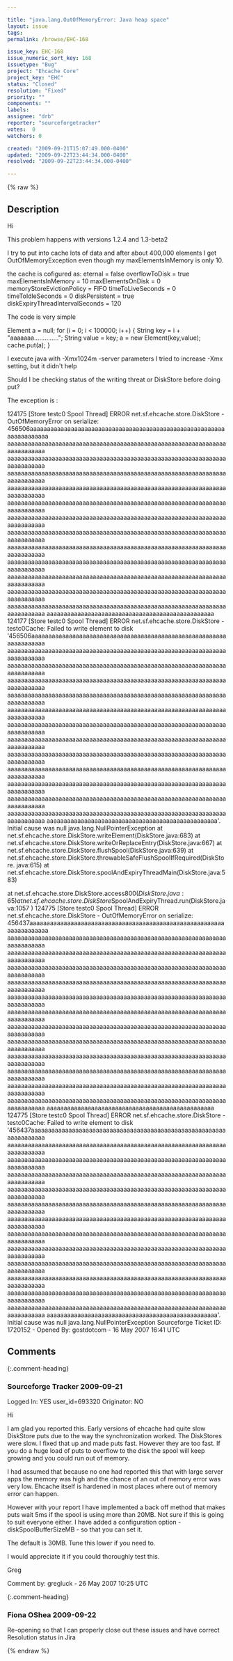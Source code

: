 ```yaml
---

title: "java.lang.OutOfMemoryError: Java heap space"
layout: issue
tags: 
permalink: /browse/EHC-168

issue_key: EHC-168
issue_numeric_sort_key: 168
issuetype: "Bug"
project: "Ehcache Core"
project_key: "EHC"
status: "Closed"
resolution: "Fixed"
priority: ""
components: ""
labels: 
assignee: "drb"
reporter: "sourceforgetracker"
votes:  0
watchers: 0

created: "2009-09-21T15:07:49.000-0400"
updated: "2009-09-22T23:44:34.000-0400"
resolved: "2009-09-22T23:44:34.000-0400"

---
```




{% raw %}



## Description

<div markdown="1" class="description">

Hi

This problem happens with versions 1.2.4 and 1.3-beta2

I try to put into cache lots of data and after about 400,000 elements I get
OutOfMemoryException even though my maxElementsInMemory is only 10.

the cache is cofigured as:
eternal = false
overflowToDisk = true
maxElementsInMemory = 10 maxElementsOnDisk = 0 memoryStoreEvictionPolicy =
FIFO
timeToLiveSeconds = 0
timeToIdleSeconds = 0
diskPersistent = true
diskExpiryThreadIntervalSeconds = 120

The code is very simple

Element a = null;
for (i = 0; i < 100000; i++)
\{
String key = i + "aaaaaaa..............";
String value = key;
a = new Element(key,value);
cache.put(a);
\}

I execute java with -Xmx1024m -server parameters
I tried to increase -Xmx setting, but it didn't help

Should I be checking status of the writing threat or DiskStore before doing put?

The exception is :

124175 [Store testc0 Spool Thread] ERROR net.sf.ehcache.store.DiskStore -
OutOfMemoryError on serialize:
456506aaaaaaaaaaaaaaaaaaaaaaaaaaaaaaaaaaaaaaaaaaaaaaaaaaaaaaaaaaaaaaaaaaaaa
aaaaaaaaaaaaaaaaaaaaaaaaaaaaaaaaaaaaaaaaaaaaaaaaaaaaaaaaaaaaaaaaaaaaaaaaaaa
aaaaaaaaaaaaaaaaaaaaaaaaaaaaaaaaaaaaaaaaaaaaaaaaaaaaaaaaaaaaaaaaaaaaaaaaaaa
aaaaaaaaaaaaaaaaaaaaaaaaaaaaaaaaaaaaaaaaaaaaaaaaaaaaaaaaaaaaaaaaaaaaaaaaaaa
aaaaaaaaaaaaaaaaaaaaaaaaaaaaaaaaaaaaaaaaaaaaaaaaaaaaaaaaaaaaaaaaaaaaaaaaaaa
aaaaaaaaaaaaaaaaaaaaaaaaaaaaaaaaaaaaaaaaaaaaaaaaaaaaaaaaaaaaaaaaaaaaaaaaaaa
aaaaaaaaaaaaaaaaaaaaaaaaaaaaaaaaaaaaaaaaaaaaaaaaaaaaaaaaaaaaaaaaaaaaaaaaaaa
aaaaaaaaaaaaaaaaaaaaaaaaaaaaaaaaaaaaaaaaaaaaaaaaaaaaaaaaaaaaaaaaaaaaaaaaaaa
aaaaaaaaaaaaaaaaaaaaaaaaaaaaaaaaaaaaaaaaaaaaaaaaaaaaaaaaaaaaaaaaaaaaaaaaaaa
aaaaaaaaaaaaaaaaaaaaaaaaaaaaaaaaaaaaaaaaaaaaaaaaaaaaaaaaaaaaaaaaaaaaaaaaaaa
aaaaaaaaaaaaaaaaaaaaaaaaaaaaaaaaaaaaaaaaaaaaaaaaaaaaaaaaaaaaaaaaaaaaaaaaaaa
aaaaaaaaaaaaaaaaaaaaaaaaaaaaaaaaaaaaaaaaaaaaaaaaaaaaaaaaaaaaaaaaaaaaaaaaaaa
aaaaaaaaaaaaaaaaaaaaaaaaaaaaaaaaaaaaaaaaaaaaaaaaaaaaaaaaaaaaaaaaaaaaaaaaaaa
aaaaaaaaaaaaaaaaaaaaaaaaaaaaaaaaaaaaaaaaaaaaaaaaa
124177 [Store testc0 Spool Thread] ERROR net.sf.ehcache.store.DiskStore -
testc0Cache: Failed to write element to disk
'456506aaaaaaaaaaaaaaaaaaaaaaaaaaaaaaaaaaaaaaaaaaaaaaaaaaaaaaaaaaaaaaaaaaaa
aaaaaaaaaaaaaaaaaaaaaaaaaaaaaaaaaaaaaaaaaaaaaaaaaaaaaaaaaaaaaaaaaaaaaaaaaaa
aaaaaaaaaaaaaaaaaaaaaaaaaaaaaaaaaaaaaaaaaaaaaaaaaaaaaaaaaaaaaaaaaaaaaaaaaaa
aaaaaaaaaaaaaaaaaaaaaaaaaaaaaaaaaaaaaaaaaaaaaaaaaaaaaaaaaaaaaaaaaaaaaaaaaaa
aaaaaaaaaaaaaaaaaaaaaaaaaaaaaaaaaaaaaaaaaaaaaaaaaaaaaaaaaaaaaaaaaaaaaaaaaaa
aaaaaaaaaaaaaaaaaaaaaaaaaaaaaaaaaaaaaaaaaaaaaaaaaaaaaaaaaaaaaaaaaaaaaaaaaaa
aaaaaaaaaaaaaaaaaaaaaaaaaaaaaaaaaaaaaaaaaaaaaaaaaaaaaaaaaaaaaaaaaaaaaaaaaaa
aaaaaaaaaaaaaaaaaaaaaaaaaaaaaaaaaaaaaaaaaaaaaaaaaaaaaaaaaaaaaaaaaaaaaaaaaaa
aaaaaaaaaaaaaaaaaaaaaaaaaaaaaaaaaaaaaaaaaaaaaaaaaaaaaaaaaaaaaaaaaaaaaaaaaaa
aaaaaaaaaaaaaaaaaaaaaaaaaaaaaaaaaaaaaaaaaaaaaaaaaaaaaaaaaaaaaaaaaaaaaaaaaaa
aaaaaaaaaaaaaaaaaaaaaaaaaaaaaaaaaaaaaaaaaaaaaaaaaaaaaaaaaaaaaaaaaaaaaaaaaaa
aaaaaaaaaaaaaaaaaaaaaaaaaaaaaaaaaaaaaaaaaaaaaaaaaaaaaaaaaaaaaaaaaaaaaaaaaaa
aaaaaaaaaaaaaaaaaaaaaaaaaaaaaaaaaaaaaaaaaaaaaaaaaaaaaaaaaaaaaaaaaaaaaaaaaaa
aaaaaaaaaaaaaaaaaaaaaaaaaaaaaaaaaaaaaaaaaaaaaaaaaa'. Initial cause was
null
java.lang.NullPointerException
at net.sf.ehcache.store.DiskStore.writeElement(DiskStore.java:683)
at
net.sf.ehcache.store.DiskStore.writeOrReplaceEntry(DiskStore.java:667)
at net.sf.ehcache.store.DiskStore.flushSpool(DiskStore.java:639)
at
net.sf.ehcache.store.DiskStore.throwableSafeFlushSpoolIfRequired(DiskStore.
java:615)
at
net.sf.ehcache.store.DiskStore.spoolAndExpiryThreadMain(DiskStore.java:583)

at net.sf.ehcache.store.DiskStore.access$800(DiskStore.java:65)
at
net.sf.ehcache.store.DiskStore$SpoolAndExpiryThread.run(DiskStore.java:1057
)
124775 [Store testc0 Spool Thread] ERROR net.sf.ehcache.store.DiskStore -
OutOfMemoryError on serialize:
456437aaaaaaaaaaaaaaaaaaaaaaaaaaaaaaaaaaaaaaaaaaaaaaaaaaaaaaaaaaaaaaaaaaaaa
aaaaaaaaaaaaaaaaaaaaaaaaaaaaaaaaaaaaaaaaaaaaaaaaaaaaaaaaaaaaaaaaaaaaaaaaaaa
aaaaaaaaaaaaaaaaaaaaaaaaaaaaaaaaaaaaaaaaaaaaaaaaaaaaaaaaaaaaaaaaaaaaaaaaaaa
aaaaaaaaaaaaaaaaaaaaaaaaaaaaaaaaaaaaaaaaaaaaaaaaaaaaaaaaaaaaaaaaaaaaaaaaaaa
aaaaaaaaaaaaaaaaaaaaaaaaaaaaaaaaaaaaaaaaaaaaaaaaaaaaaaaaaaaaaaaaaaaaaaaaaaa
aaaaaaaaaaaaaaaaaaaaaaaaaaaaaaaaaaaaaaaaaaaaaaaaaaaaaaaaaaaaaaaaaaaaaaaaaaa
aaaaaaaaaaaaaaaaaaaaaaaaaaaaaaaaaaaaaaaaaaaaaaaaaaaaaaaaaaaaaaaaaaaaaaaaaaa
aaaaaaaaaaaaaaaaaaaaaaaaaaaaaaaaaaaaaaaaaaaaaaaaaaaaaaaaaaaaaaaaaaaaaaaaaaa
aaaaaaaaaaaaaaaaaaaaaaaaaaaaaaaaaaaaaaaaaaaaaaaaaaaaaaaaaaaaaaaaaaaaaaaaaaa
aaaaaaaaaaaaaaaaaaaaaaaaaaaaaaaaaaaaaaaaaaaaaaaaaaaaaaaaaaaaaaaaaaaaaaaaaaa
aaaaaaaaaaaaaaaaaaaaaaaaaaaaaaaaaaaaaaaaaaaaaaaaaaaaaaaaaaaaaaaaaaaaaaaaaaa
aaaaaaaaaaaaaaaaaaaaaaaaaaaaaaaaaaaaaaaaaaaaaaaaaaaaaaaaaaaaaaaaaaaaaaaaaaa
aaaaaaaaaaaaaaaaaaaaaaaaaaaaaaaaaaaaaaaaaaaaaaaaaaaaaaaaaaaaaaaaaaaaaaaaaaa
aaaaaaaaaaaaaaaaaaaaaaaaaaaaaaaaaaaaaaaaaaaaaaaaa
124775 [Store testc0 Spool Thread] ERROR net.sf.ehcache.store.DiskStore -
testc0Cache: Failed to write element to disk
'456437aaaaaaaaaaaaaaaaaaaaaaaaaaaaaaaaaaaaaaaaaaaaaaaaaaaaaaaaaaaaaaaaaaaa
aaaaaaaaaaaaaaaaaaaaaaaaaaaaaaaaaaaaaaaaaaaaaaaaaaaaaaaaaaaaaaaaaaaaaaaaaaa
aaaaaaaaaaaaaaaaaaaaaaaaaaaaaaaaaaaaaaaaaaaaaaaaaaaaaaaaaaaaaaaaaaaaaaaaaaa
aaaaaaaaaaaaaaaaaaaaaaaaaaaaaaaaaaaaaaaaaaaaaaaaaaaaaaaaaaaaaaaaaaaaaaaaaaa
aaaaaaaaaaaaaaaaaaaaaaaaaaaaaaaaaaaaaaaaaaaaaaaaaaaaaaaaaaaaaaaaaaaaaaaaaaa
aaaaaaaaaaaaaaaaaaaaaaaaaaaaaaaaaaaaaaaaaaaaaaaaaaaaaaaaaaaaaaaaaaaaaaaaaaa
aaaaaaaaaaaaaaaaaaaaaaaaaaaaaaaaaaaaaaaaaaaaaaaaaaaaaaaaaaaaaaaaaaaaaaaaaaa
aaaaaaaaaaaaaaaaaaaaaaaaaaaaaaaaaaaaaaaaaaaaaaaaaaaaaaaaaaaaaaaaaaaaaaaaaaa
aaaaaaaaaaaaaaaaaaaaaaaaaaaaaaaaaaaaaaaaaaaaaaaaaaaaaaaaaaaaaaaaaaaaaaaaaaa
aaaaaaaaaaaaaaaaaaaaaaaaaaaaaaaaaaaaaaaaaaaaaaaaaaaaaaaaaaaaaaaaaaaaaaaaaaa
aaaaaaaaaaaaaaaaaaaaaaaaaaaaaaaaaaaaaaaaaaaaaaaaaaaaaaaaaaaaaaaaaaaaaaaaaaa
aaaaaaaaaaaaaaaaaaaaaaaaaaaaaaaaaaaaaaaaaaaaaaaaaaaaaaaaaaaaaaaaaaaaaaaaaaa
aaaaaaaaaaaaaaaaaaaaaaaaaaaaaaaaaaaaaaaaaaaaaaaaaaaaaaaaaaaaaaaaaaaaaaaaaaa
aaaaaaaaaaaaaaaaaaaaaaaaaaaaaaaaaaaaaaaaaaaaaaaaaa'. Initial cause was
null
java.lang.NullPointerException
Sourceforge Ticket ID: 1720152 - Opened By: gostdotcom - 16 May 2007 16:41 UTC

</div>

## Comments


{:.comment-heading}
### **Sourceforge Tracker** <span class="date">2009-09-21</span>

<div markdown="1" class="comment">

Logged In: YES 
user\_id=693320
Originator: NO

Hi

I am glad you reported this. Early versions of ehcache had quite slow DiskStore puts due to the way the synchronization worked. The DiskStores were slow. I fixed that up and made puts fast. However they are too fast. If you do a huge load of puts to overflow to the disk the spool will keep growing and you could run out of memory.

I had assumed that because no one had reported this that with large server apps the memory was high and the chance of an out of memory error was very low. Ehcache itself is hardened in most places where out of memory error can happen.

However with your report I have implemented a back off method that makes puts wait 5ms if the spool is using more than 20MB. Not sure if this is going to suit everyone either. I have added a configuration option - diskSpoolBufferSizeMB - so that you can set it.

The default is 30MB. Tune this lower if you need to.

I would appreciate it if you could thoroughly test this. 

Greg 

Comment by: gregluck - 26 May 2007 10:25 UTC

</div>


{:.comment-heading}
### **Fiona OShea** <span class="date">2009-09-22</span>

<div markdown="1" class="comment">

Re-opening so that I can properly close out these issues and have correct Resolution status in Jira

</div>



{% endraw %}
